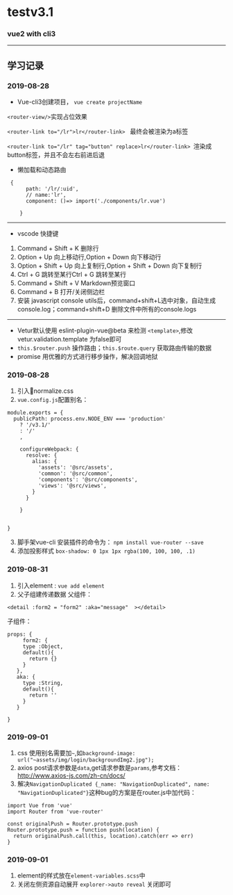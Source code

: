 # testv3.1 #
### vue2 with cli3 ###
-----
## 学习记录 ##

### 2019-08-28 ###

* Vue-cli3创建项目，
`vue create projectName`

` <router-view/> `实现占位效果

`<router-link to="/lr">lr</router-link> ` 最终会被渲染为a标签

`<router-link to="/lr" tag="button" replace>lr</router-link> `渲染成button标签，并且不会左右前进后退


* 懒加载和动态路由
```
 {
      path: '/lr/:uid',
      // name:'lr',
      component: ()=> import('./components/lr.vue')

    } 
```


------

- vscode 快捷键
1. Command + Shift + K 删除行
2. Option + Up 向上移动行,Option + Down 向下移动行
3. Option + Shift + Up 向上复制行,Option + Shift + Down 向下复制行
4. Ctrl + G 跳转至某行Ctrl + G 跳转至某行
5. Command + Shift + V Markdown预览窗口
6. Command + B 打开/关闭侧边栏
7. 安装 javascript console utils后，command+shift+L选中对象，自动生成console.log；command+shift+D 删除文件中所有的console.logs

----
- Vetur默认使用 eslint-plugin-vue@beta 来检测 `<template>`,修改 vetur.validation.template 为false即可
- `this.$router.push`  操作路由；`this.$route.query` 获取路由传输的数据
- promise 用优雅的方式进行移步操作，解决回调地狱

### 2019-08-28 ###
1. 引入normalize.css 
2. `vue.config.js`配置别名：
```
module.exports = {
  publicPath: process.env.NODE_ENV === 'production'
    ? '/v3.1/'
    : '/'
    ,

    configureWebpack: {
      resolve: {
        alias: {
          'assets': '@src/assets',
          'common': '@src/common',
          'components': '@src/components',
          'views': '@src/views',
        }
      }

    }


}
```
3. 脚手架vue-cli 安装插件的命令为： `npm install vue-router --save `
4. 添加投影样式 `box-shadow: 0 1px 1px rgba(100, 100, 100, .1)`

### 2019-08-31 ###
1. 引入element : `vue add element`
2. 父子组建传递数据
父组件：
```
<detail :form2 = "form2" :aka="message"  ></detail>
```
子组件：
```
props: {
     form2: {
     type :Object,
     default(){
       return {}
     }
   },
   aka: {
     type :String,
     default(){
       return ''
     }
   }

}
```
### 2019-09-01 ###
1. css 使用别名需要加`~`,如`background-image: url("~assets/img/login/backgroundImg2.jpg");`
2. axios post请求参数是`data`,get请求参数是`params`,参考文档：http://www.axios-js.com/zh-cn/docs/
3. 解决`NavigationDuplicated {_name: "NavigationDuplicated", name: "NavigationDuplicated"}`这种bug的方案是在router.js中加代码：
```
import Vue from 'vue'
import Router from 'vue-router'

const originalPush = Router.prototype.push
Router.prototype.push = function push(location) {
  return originalPush.call(this, location).catch(err => err)
}
```
### 2019-09-01 ###
1. element的样式放在`element-variables.scss`中
2. 关闭左侧资源自动展开  `explorer->auto reveal` 关闭即可
